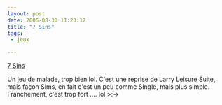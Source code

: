 ```yaml
---
layout: post
date: 2005-08-30 11:23:12
title: "7 Sins"
tags:
 - jeux

---
```


[7 Sins](http://www.7sins-game.com/homepage.php)

Un jeu de malade, trop bien lol. C'est une reprise de Larry Leisure Suite, mais façon Sims, en fait c'est un peu comme Single, mais plus simple. Franchement, c'est trop fort .... lol >:->

